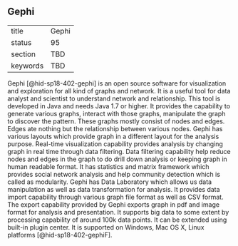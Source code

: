 ## Gephi


|          |       |
| -------- | ----- |
| title    | Gephi |
| status   | 95    |
| section  | TBD   |
| keywords | TBD   |




Gephi [@hid-sp18-402-gephi] is an open source software for visualization
and exploration for all kind of graphs and network. It is a useful tool
for data analyst and scientist to understand network and relationship.
This tool is developed in Java and needs Java 1.7 or higher. It provides
the capability to generate various graphs, interact with those graphs,
manipulate the graph to discover the pattern. These graphs mostly
consist of nodes and edges. Edges ate nothing but the relationship
between various nodes. Gephi has various layouts which provide graph in
a different layout for the analysis purpose. Real-time visualization
capability provides analysis by changing graph in real time through data
filtering. Data filtering capability help reduce nodes and edges in the
graph to do drill down analysis or keeping graph in human readable
format. It has statistics and matrix framework which provides social
network analysis and help community detection which is called as
modularity. Gephi has Data Laboratory which allows us data manipulation
as well as data transformation for analysis. It provides data import
capability through various graph file format as well as CSV format. The
export capability provided by Gephi exports graph in pdf and image
format for analysis and presentation. It supports big data to some
extent by processing capability of around 100k data points. It can be
extended using built-in plugin center. It is supported on Windows, Mac
OS X, Linux platforms [@hid-sp18-402-gephiF].
